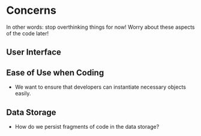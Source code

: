 # Concerns #

In other words: stop overthinking things for now!  Worry about these aspects of the code later!


## User Interface ##

## Ease of Use when Coding ##

* We want to ensure that developers can instantiate necessary objects easily.

## Data Storage ##

* How do we persist fragments of code in the data storage?
